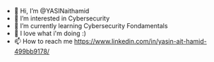 - 👋 Hi, I’m @YASINaithamid
- 👀 I’m interested in Cybersecurity
- 🌱 I’m currently learning Cybersecurity Fondamentals
- 💞️ I love what i'm doing :)
- 📫 How to reach me https://www.linkedin.com/in/yasin-ait-hamid-499bb9178/

<!---
YASINaithamid/YASINaithamid is a ✨ special ✨ repository because its `README.md` (this file) appears on your GitHub profile.
You can click the Preview link to take a look at your changes.
--->
